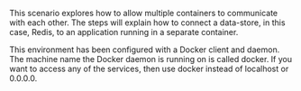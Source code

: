 This scenario explores how to allow multiple containers to communicate with each other. The steps will explain how to connect a data-store, in this case, Redis, to an application running in a separate container.

This environment has been configured with a Docker client and daemon. The machine name the Docker daemon is running on is called docker. If you want to access any of the services, then use docker instead of localhost or 0.0.0.0.
